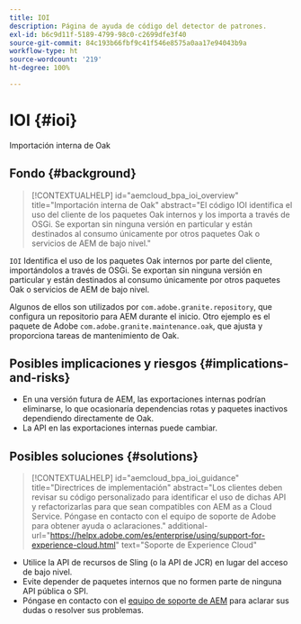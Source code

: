 ```yaml
---
title: IOI
description: Página de ayuda de código del detector de patrones.
exl-id: b6c9d11f-5189-4799-98c0-c2699dfe3f40
source-git-commit: 84c193b66fbf9c41f546e8575a0aa17e94043b9a
workflow-type: ht
source-wordcount: '219'
ht-degree: 100%

---
```


# IOI {#ioi}

Importación interna de Oak

## Fondo {#background}

>[!CONTEXTUALHELP]
>id="aemcloud_bpa_ioi_overview"
>title="Importación interna de Oak"
>abstract="El código IOI identifica el uso del cliente de los paquetes Oak internos y los importa a través de OSGi. Se exportan sin ninguna versión en particular y están destinados al consumo únicamente por otros paquetes Oak o servicios de AEM de bajo nivel."

`IOI` Identifica el uso de los paquetes Oak internos por parte del cliente, importándolos a través de OSGi. Se exportan sin ninguna versión en particular y están destinados al consumo únicamente por otros paquetes Oak o servicios de AEM de bajo nivel.

Algunos de ellos son utilizados por `com.adobe.granite.repository`, que configura un repositorio para AEM durante el inicio. Otro ejemplo es el paquete de Adobe `com.adobe.granite.maintenance.oak`, que ajusta y proporciona tareas de mantenimiento de Oak.

## Posibles implicaciones y riesgos {#implications-and-risks}

* En una versión futura de AEM, las exportaciones internas podrían eliminarse, lo que ocasionaría dependencias rotas y paquetes inactivos dependiendo directamente de Oak.
* La API en las exportaciones internas puede cambiar.

## Posibles soluciones {#solutions}

>[!CONTEXTUALHELP]
>id="aemcloud_bpa_ioi_guidance"
>title="Directrices de implementación"
>abstract="Los clientes deben revisar su código personalizado para identificar el uso de dichas API y refactorizarlas para que sean compatibles con AEM as a Cloud Service. Póngase en contacto con el equipo de soporte de Adobe para obtener ayuda o aclaraciones."
>additional-url="https://helpx.adobe.com/es/enterprise/using/support-for-experience-cloud.html" text="Soporte de Experience Cloud"

* Utilice la API de recursos de Sling (o la API de JCR) en lugar del acceso de bajo nivel.
* Evite depender de paquetes internos que no formen parte de ninguna API pública o SPI.
* Póngase en contacto con el [equipo de soporte de AEM](https://helpx.adobe.com/es/enterprise/using/support-for-experience-cloud.html) para aclarar sus dudas o resolver sus problemas.
